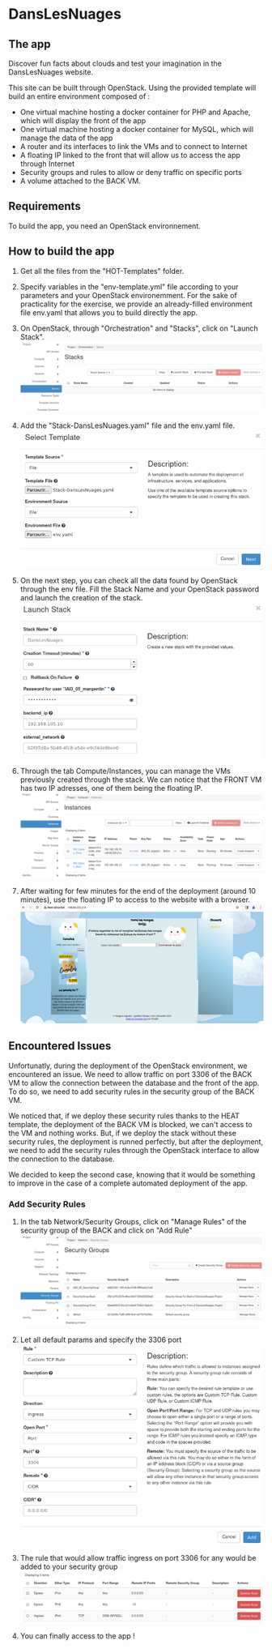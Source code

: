 # DansLesNuages

## The app

Discover fun facts about clouds and test your imagination in the DansLesNuages website.

This site can be built through OpenStack. Using the provided template will build an entire environment composed of : 
- One virtual machine hosting a docker container for PHP and Apache, which will display the front of the app
- One virtual machine hosting a docker container for MySQL, which will manage the data of the app
- A router and its interfaces to link the VMs and to connect to Internet
- A floating IP linked to the front that will allow us to access the app through Internet
- Security groups and rules to allow or deny traffic on specific ports
- A volume attached to the BACK VM.

## Requirements

To build the app, you need an OpenStack environnement.

## How to build the app

1. Get all the files from the "HOT-Templates" folder.

2. Specify variables in the "env-template.yml" file according to your parameters and your OpenStack environemment. For the sake of practicality for the exercise, we provide an already-filled environment file env.yaml that allows you to build directly the app.

3. On OpenStack, through "Orchestration" and "Stacks", click on "Launch Stack".
![Launch a stack on OpenStack](/assets/images/open-stack1.png)

4. Add the "Stack-DansLesNuages.yaml" file and the env.yaml file.
![Choose your files](/assets/images/open-stack2.png)

5. On the next step, you can check all the data found by OpenStack through the env file. Fill the Stack Name and your OpenStack password and launch the creation of the stack.
![Check stack data](/assets/images/open-stack3.png)

6. Through the tab Compute/Instances, you can manage the VMs previously created through the stack. We can notice that the FRONT VM has two IP adresses, one of them being the floating IP.
![Instances](/assets/images/open-stack4.png)

7. After waiting for few minutes for the end of the deployment (around 10 minutes), use the floating IP to access to the website with a browser.
![Instances](/assets/images/open-stack5.png)

## Encountered Issues

Unfortunatly, during the deployment of the OpenStack environment, we encountered an issue.
We need to allow traffic on port 3306 of the BACK VM to allow the connection between the database and the front of the app. To do so, we need to add security rules in the security group of the BACK VM.

We noticed that, if we deploy these security rules thanks to the HEAT template, the deployment of the BACK VM is blocked, we can't access to the VM and nothing works. But, if we deploy the stack without these security rules, the deployment is runned perfectly, but after the deployment, we need to add the security rules through the OpenStack interface to allow the connection to the database.

We decided to keep the second case, knowing that it would be something to improve in the case of a complete automated deployment of the app.

### Add Security Rules

1. In the tab Network/Security Groups, click on "Manage Rules" of the security group of the BACK and click on "Add Rule"
![Instances](/assets/images/open-stack6.png)

2. Let all default params and specify the 3306 port
![Instances](/assets/images/open-stack7.png)

3. The rule that would allow traffic ingress on port 3306 for any would be added to your security group
![Instances](/assets/images/open-stack8.png)

4. You can finally access to the app !